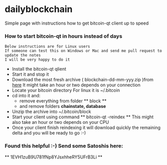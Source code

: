 dailyblockchain
==

Simple page with instructions how to get bitcoin-qt client up to speed

### How to start bitcoin-qt in hours instead of days 

```
Below instructions are for Linux users        
If someone can test this on Windows or Mac and send me pull request to update the notes        
I will be very happy to do it         
```
* Install the bitcoin-qt qlient
* Start it and stop it
* Download the most fresh archive ( blockchain-dd-mm-yyy.zip )from [here](http://sourceforge.net/projects/dailyblockchain/files) It might take an hour or two depends on your connection
* Locate your bitcoin directory For linux it is ~/.bitcoin
* cd into it and:
    * remove everything from folder ** block ** 
    * and remove folders **chainstate, database** 
* Unzip the archive into ~/.bitcoin/block
* Start your client using command ** bitcoin-qt -reindex ** This might also take an hour or two depends on your CPU
* Once your client finish reindexing it will download quickly the remaining delta and you will be ready to go :-) 


### Found this helpful :-) Send some Satoshis here:

** 1EVH1zuB9U781fNp8YJsxhheRY5UFrB3Li ** 
